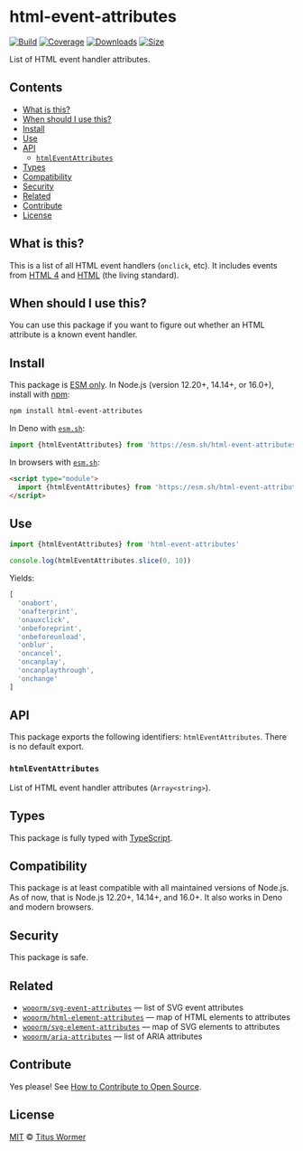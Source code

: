 # html-event-attributes

[![Build][build-badge]][build]
[![Coverage][coverage-badge]][coverage]
[![Downloads][downloads-badge]][downloads]
[![Size][size-badge]][size]

List of HTML event handler attributes.

## Contents

*   [What is this?](#what-is-this)
*   [When should I use this?](#when-should-i-use-this)
*   [Install](#install)
*   [Use](#use)
*   [API](#api)
    *   [`htmlEventAttributes`](#htmleventattributes)
*   [Types](#types)
*   [Compatibility](#compatibility)
*   [Security](#security)
*   [Related](#related)
*   [Contribute](#contribute)
*   [License](#license)

## What is this?

This is a list of all HTML event handlers (`onclick`, etc).
It includes events from [HTML 4][html4] and [HTML][] (the living standard).

## When should I use this?

You can use this package if you want to figure out whether an HTML attribute is
a known event handler.

## Install

This package is [ESM only][esm].
In Node.js (version 12.20+, 14.14+, or 16.0+), install with [npm][]:

```sh
npm install html-event-attributes
```

In Deno with [`esm.sh`][esmsh]:

```js
import {htmlEventAttributes} from 'https://esm.sh/html-event-attributes@2'
```

In browsers with [`esm.sh`][esmsh]:

```html
<script type="module">
  import {htmlEventAttributes} from 'https://esm.sh/html-event-attributes@2?bundle'
</script>
```

## Use

```js
import {htmlEventAttributes} from 'html-event-attributes'

console.log(htmlEventAttributes.slice(0, 10))
```

Yields:

```js
[
  'onabort',
  'onafterprint',
  'onauxclick',
  'onbeforeprint',
  'onbeforeunload',
  'onblur',
  'oncancel',
  'oncanplay',
  'oncanplaythrough',
  'onchange'
]
```

## API

This package exports the following identifiers: `htmlEventAttributes`.
There is no default export.

### `htmlEventAttributes`

List of HTML event handler attributes (`Array<string>`).

## Types

This package is fully typed with [TypeScript][].

## Compatibility

This package is at least compatible with all maintained versions of Node.js.
As of now, that is Node.js 12.20+, 14.14+, and 16.0+.
It also works in Deno and modern browsers.

## Security

This package is safe.

## Related

*   [`wooorm/svg-event-attributes`](https://github.com/wooorm/svg-event-attributes)
    — list of SVG event attributes
*   [`wooorm/html-element-attributes`](https://github.com/wooorm/html-element-attributes)
    — map of HTML elements to attributes
*   [`wooorm/svg-element-attributes`](https://github.com/wooorm/svg-element-attributes)
    — map of SVG elements to attributes
*   [`wooorm/aria-attributes`](https://github.com/wooorm/aria-attributes)
    — list of ARIA attributes

## Contribute

Yes please!
See [How to Contribute to Open Source][contribute].

## License

[MIT][license] © [Titus Wormer][author]

<!-- Definition -->

[build-badge]: https://github.com/wooorm/html-event-attributes/workflows/main/badge.svg

[build]: https://github.com/wooorm/html-event-attributes/actions

[coverage-badge]: https://img.shields.io/codecov/c/github/wooorm/html-event-attributes.svg

[coverage]: https://codecov.io/github/wooorm/html-event-attributes

[downloads-badge]: https://img.shields.io/npm/dm/html-event-attributes.svg

[downloads]: https://www.npmjs.com/package/html-event-attributes

[size-badge]: https://img.shields.io/bundlephobia/minzip/html-event-attributes.svg

[size]: https://bundlephobia.com/result?p=html-event-attributes

[npm]: https://docs.npmjs.com/cli/install

[esmsh]: https://esm.sh

[license]: license

[author]: https://wooorm.com

[esm]: https://gist.github.com/sindresorhus/a39789f98801d908bbc7ff3ecc99d99c

[typescript]: https://www.typescriptlang.org

[contribute]: https://opensource.guide/how-to-contribute/

[html4]: https://www.w3.org/TR/html4/index/attributes.html

[html]: https://html.spec.whatwg.org/multipage/indices.html
